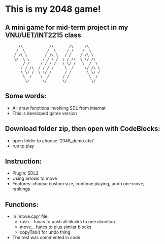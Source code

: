 # This is my 2048 game!
## A mini game for mid-term project in my VNU/UET/INT2215 class

          /\            /\       /\     /\
         /  \          /  \     / /    /  \
        / /\ \        / /\ \   / /    / /\ \
        \/  \ \      / / / /  / / /\  \ \/ /\
            / /     / / / /   \ \/ /   \  /  \
           / / /\  / / / /     \  /     \/ /\ \
           \ \/ /  \ \/ /      / /       \ \/ /
            \  /    \  /      / /         \  /
             \/      \/       \/           \/

Some words:
----------------
- All draw functions involving SDL from internet
- This is developed game version

Download folder zip, then open with CodeBlocks:
----------------
- open folder to choose '2048_demo.cbp'
- run to play

Instruction:
----------------
- Plugin: SDL2
- Using arrows to move
- Features: choose custom size, continue playing, undo one move, rankings 

Functions:
----------------
- In 'move.cpp' file:
  - rush... funcs to push all blocks to one direction
  - move... funcs to plus similar blocks
  - copyTab() for undo thing
- The rest was commented in code
